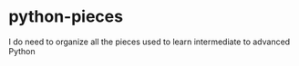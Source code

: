 # python-pieces

I do need to organize all the pieces used to learn intermediate to advanced
Python
